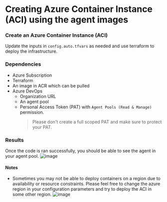 # Creating Azure Container Instance (ACI) using the agent images

### Create an Azure Container Instance (ACI)
Update the inputs in `config.auto.tfvars` as needed and use terraform to deploy the infrastructure.

### Dependencies
- Azure Subscription
- Terraform
- An image in ACR which can be pulled
- Azure DevOps
  - Organization URL
  - An agent pool
  - Personal Access Token (PAT) with `Agent Pools (Read & Manage)` permission. 
    > Please don't create a full scoped PAT and make sure to protect your PAT.

### Results
Once the code is ran successfully, you should be able to see the agent in your agent pool.
![image](https://user-images.githubusercontent.com/61077834/153704240-67fc69e5-c80a-4b96-a0ef-39a2ba743ca3.png)


#### Notes
- Sometimes you may not be able to deploy containers on a region due to availability or resource constraints. Please feel free to change the azure region in your configuration parameters and try to deploy the ACI in some other region.
![image](https://user-images.githubusercontent.com/61077834/153704148-debcd785-0752-4e24-8809-bfc6b0d0a12a.png)
